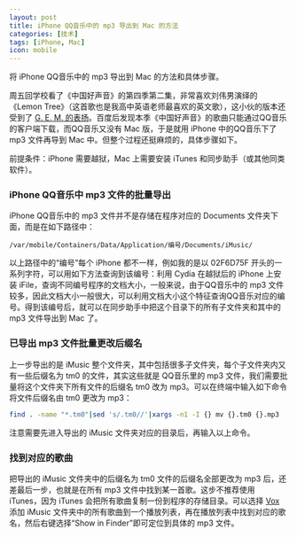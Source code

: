 ```yaml
---
layout: post
title: iPhone QQ音乐中的 mp3 导出到 Mac 的方法
categories: [技术]
tags: [iPhone, Mac]
icon: mobile
---
```

将 iPhone QQ音乐中的 mp3 导出到 Mac 的方法和具体步骤。

周五回学校看了《中国好声音》的第四季第二集，非常喜欢刘伟男演绎的《Lemon Tree》（这首歌也是我高中英语老师最喜欢的英文歌），这小伙的版本还受到了 [G. E. M. 的表扬](http://weibo.com/1705586121/CsIvG4NGO?ref=&type=comment#_rnd1438003302470)。百度后发现本季《中国好声音》的歌曲只能通过QQ音乐的客户端下载，而QQ音乐又没有 Mac 版，于是就用 iPhone 中的QQ音乐下了 mp3 文件再导到 Mac 中。但整个过程还挺麻烦的，具体步骤如下。

前提条件：iPhone 需要越狱，Mac 上需要安装 iTunes 和同步助手（或其他同类软件）。

### iPhone QQ音乐中 mp3 文件的批量导出
iPhone QQ音乐中的 mp3 文件并不是存储在程序对应的 Documents 文件夹下面，而是在如下路径中：

```
/var/mobile/Containers/Data/Application/编号/Documents/iMusic/
```

以上路径中的“编号”每个 iPhone 都不一样，例如我的是以 02F6D75F 开头的一系列字符，可以用如下方法查询到该编号：利用 Cydia 在越狱后的 iPhone 上安装 iFile，查询不同编号程序的文档大小，一般来说，由于QQ音乐中的 mp3 文件较多，因此文档大小一般很大，可以利用文档大小这个特征查询QQ音乐对应的编号。得到该编号后，就可以在同步助手中把这个目录下的所有子文件夹和其中的 mp3 文件导出到 Mac 了。

### 已导出 mp3 文件批量更改后缀名
上一步导出的是 iMusic 整个文件夹，其中包括很多子文件夹，每个子文件夹内又有一些后缀名为 tm0 的文件，其实这些就是 QQ音乐里的 mp3 文件，我们需要批量将这个文件夹下所有文件的后缀名 tm0 改为 mp3。可以在终端中输入如下命令将文件后缀名由 tm0 更改为 mp3：

```bash
find . -name "*.tm0"|sed 's/.tm0//'|xargs -n1 -I {} mv {}.tm0 {}.mp3
```

注意需要先进入导出的 iMusic 文件夹对应的目录后，再输入以上命令。

### 找到对应的歌曲
把导出的 iMusic 文件夹中的后缀名为 tm0 文件的后缀名全部更改为 mp3 后，还差最后一步，也就是在所有 mp3 文件中找到某一首歌。这步不推荐使用 iTunes，因为 iTunes 会把所有歌曲复制一份到程序的存储目录。可以选择 [Vox](http://coppertino.com/vox/mac) 添加 iMusic 文件夹中的所有歌曲到一个播放列表，再在播放列表中找到对应的歌名，然后右键选择“Show in Finder”即可定位到具体的 mp3 文件。
